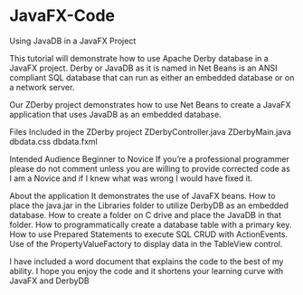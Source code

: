 # JavaFX-Code
Using JavaDB in a JavaFX Project

This tutorial will demonstrate how to use Apache Derby database in a JavaFX project.
Derby or JavaDB as it is named in Net Beans is an ANSI compliant SQL database that can
run as either an embedded database or on a network server. 

Our ZDerby project demonstrates how to use Net Beans to create a JavaFX application
that uses JavaDB as an embedded database.

Files Included in the ZDerby project
ZDerbyController.java
ZDerbyMain.java
dbdata.css
dbdata.fxml

Intended Audience
Beginner to Novice 
If you’re a professional programmer please do not comment unless you are willing
to provide corrected code as I am a Novice and if I knew what was wrong I would have fixed it.

About the application
It demonstrates the use of JavaFX beans.
How to place the java.jar in the Libraries folder to utilize DerbyDB as an embedded database.
How to create a folder on C drive and place the JavaDB in that folder.
How to programmatically create a database table with a primary key.
How to use Prepared Statements to execute SQL CRUD with ActionEvents.
Use of the PropertyValueFactory to display data in the TableView control. 

I have included a word document that explains the code to the best of my ability.
I hope you enjoy the code and it shortens your learning curve with JavaFX and DerbyDB

